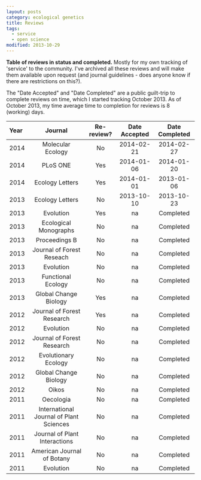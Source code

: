 ```yaml
---
layout: posts
category: ecological genetics
title: Reviews
tags:
  - service
  - open science
modified: 2013-10-29
---
```


**Table of reviews in status and completed.** Mostly for my own tracking of 'service' to the community. I've archived all these reviews and will make them available upon request (and journal guidelines - does anyone know if there are restrictions on this?). 

The "Date Accepted" and "Date Completed" are a public guilt-trip to complete reviews on time, which I started tracking October 2013. As of October 2013, my time average time to completion for reviews is 8 (working) days. 


| Year | Journal | Re-review? | Date Accepted | Date Completed |
|:-----|:-------:|:----------:|:-------------:|:--------------:|
| 2014 | Molecular Ecology | No | 2014-02-21 | 2014-02-27 |
| 2014 | PLoS ONE | Yes | 2014-01-06 | 2014-01-20 |
| 2014 | Ecology Letters | Yes | 2014-01-01 | 2013-01-06 |
| 2013 | Ecology Letters | No | 2013-10-10 | 2013-10-23 |
| 2013 | Evolution | Yes | na | Completed |
| 2013 | Ecological Monographs | No | na | Completed |
| 2013 | Proceedings B | No | na | Completed |
| 2013 | Journal of Forest Reseach | No | na | Completed |
| 2013 | Evolution | No | na | Completed |
| 2013 | Functional Ecology | No | na | Completed |
| 2013 | Global Change Biology | Yes | na | Completed |
| 2012 | Journal of Forest Research | Yes | na | Completed |
| 2012 | Evolution | No | na | Completed |
| 2012 | Journal of Forest Research | No | na | Completed |
| 2012 | Evolutionary Ecology | No | na | Completed |
| 2012 | Global Change Biology | No | na | Completed |
| 2012 | Oikos | No | na | Completed |
| 2011 | Oecologia | No | na | Completed |
| 2011 | International Journal of Plant Sciences | No | na | Completed |
| 2011 | Journal of Plant Interactions | No | na | Completed |
| 2011 | American Journal of Botany | No | na | Completed |
| 2011 | Evolution | No | na | Completed |

